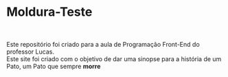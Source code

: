 # Moldura-Teste
<br>

Este repositório foi criado para a aula de Programação Front-End do professor Lucas. <br>
Este site foi criado com o objetivo de dar uma sinopse para a história de um Pato, um Pato que sempre **morre**
